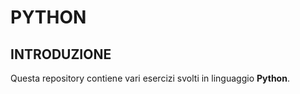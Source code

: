 # PYTHON

## **INTRODUZIONE**
Questa repository contiene vari esercizi svolti in linguaggio **Python**.
